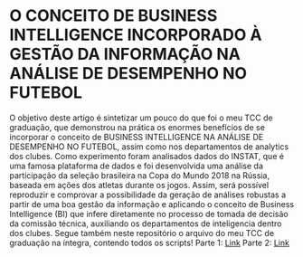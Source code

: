 # O CONCEITO DE BUSINESS INTELLIGENCE INCORPORADO À GESTÃO DA INFORMAÇÃO NA ANÁLISE DE DESEMPENHO NO FUTEBOL

O objetivo deste artigo é sintetizar um pouco do que foi o meu TCC de graduação, que demonstrou na prática os enormes benefícios de se incorporar o conceito de BUSINESS INTELLIGENCE NA ANÁLISE DE DESEMPENHO NO FUTEBOL, assim como nos departamentos de analytics dos clubes. Como experimento foram analisados dados do INSTAT, que é uma famosa plataforma de dados e foi desenvolvida uma análise da participação da seleção brasileira na Copa do Mundo 2018 na Rússia, baseada em ações dos atletas durante os jogos. Assim, será possível reproduzir e comprovar a possibilidade da geração de análises robustas a partir de uma boa gestão da informação e aplicando o conceito de Business Intelligence (BI) que infere diretamente no processo de tomada de decisão da comissão técnica, auxiliando os departamentos de inteligencia dentro dos clubes.
Segue também neste repositório o arquivo do meu TCC de graduação na íntegra, contendo todos os scripts!
Parte 1:
[Link](https://www.linkedin.com/pulse/o-conceito-de-business-intelligence-incorporado-%C3%A0-gest%C3%A3o-%C3%A9der-marinho/)
Parte 2:
[Link](https://www.linkedin.com/pulse/parte-2-o-conceito-de-business-intelligence-%C3%A0-gest%C3%A3o-%C3%A9der-marinho/) 
